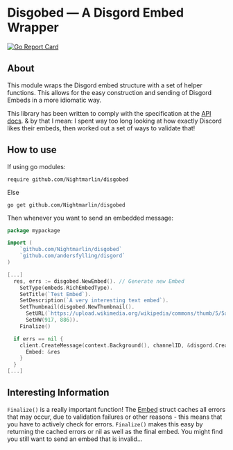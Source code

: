 # Disgobed &mdash; A Disgord Embed Wrapper

[![Go Report Card](https://goreportcard.com/badge/github.com/Nightmarlin/disgobed)](https://goreportcard.com/report/github.com/Nightmarlin/disgobed)

## About

This module wraps the Disgord embed structure with a set of helper functions.
This allows for the easy construction and sending of Disgord Embeds in a more idiomatic way.

This library has been written to comply with the specification at the
[API docs](https://discord.com/developers/docs/resources/channel#embed-object-embed-structure).
&amp; by that I mean: I spent way too long looking at how exactly Discord likes their embeds,
then worked out a set of ways to validate that!

## How to use

If using go modules:

```
require github.com/Nightmarlin/disgobed
```

Else

```
go get github.com/Nightmarlin/disgobed
```

Then whenever you want to send an embedded message:

```go
package mypackage

import (
    `github.com/Nightmarlin/disgobed`
    `github.com/andersfylling/disgord`
)

[...]
  res, errs := disgobed.NewEmbed(). // Generate new Embed
    SetType(embeds.RichEmbedType).
    SetTitle(`Test Embed`).
    SetDescription(`A very interesting text embed`).
    SetThumbnail(disgobed.NewThumbnail().
      SetURL(`https://upload.wikimedia.org/wikipedia/commons/thumb/5/5a/DOM-model.svg/1024px-DOM-model.svg.png`).
      SetHW(917, 886)).
    Finalize()

  if errs == nil {
    client.CreateMessage(context.Background(), channelID, &disgord.CreateMessageParams{
      Embed: &res
    }
  }
[...]
```

## Interesting Information

`Finalize()` is a really important function! The [Embed](./embed.go) struct caches all errors that
may occur, due to validation failures or other reasons - this means that you have to actively check
for errors. `Finalize()` makes this easy by returning the cached errors or nil as well as the final
embed. You might find you still want to send an embed that is invalid…
